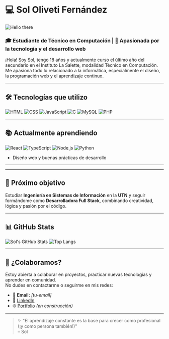 # 💻 Sol Oliveti Fernández

![Hello there](https://readme-typing-svg.herokuapp.com?font=Fira+Code&pause=1000&center=true&vCenter=true&width=500&lines=👩‍💻+Estudiante+de+T%C3%A9cnico+en+Computaci%C3%B3n;Apasionada+por+la+web+y+el+dise%C3%B1o;En+camino+a+ser+Full+Stack+Developer+%F0%9F%9A%80)
### 🎓 Estudiante de Técnico en Computación | 🚀 Apasionada por la tecnología y el desarrollo web

¡Hola! Soy Sol, tengo 18 años y actualmente curso el último año del secundario en el Instituto La Salette, modalidad Técnico en Computación. Me apasiona todo lo relacionado a la informática, especialmente el diseño, la programación web y el aprendizaje continuo.

---

## 🛠️ Tecnologías que utilizo

![HTML](https://img.shields.io/badge/HTML5-E34F26?style=for-the-badge&logo=html5&logoColor=white)
![CSS](https://img.shields.io/badge/CSS3-1572B6?style=for-the-badge&logo=css3&logoColor=white)
![JavaScript](https://img.shields.io/badge/JavaScript-F7DF1E?style=for-the-badge&logo=javascript&logoColor=black)
![C](https://img.shields.io/badge/C-00599C?style=for-the-badge&logo=c&logoColor=white)
![MySQL](https://img.shields.io/badge/MySQL-4479A1?style=for-the-badge&logo=mysql&logoColor=white)
![PHP](https://img.shields.io/badge/PHP-777BB4?style=for-the-badge&logo=php&logoColor=white)

---

## 📚 Actualmente aprendiendo
![React](https://img.shields.io/badge/React-20232A?style=for-the-badge&logo=react&logoColor=61DAFB)
![TypeScript](https://img.shields.io/badge/TypeScript-007ACC?style=for-the-badge&logo=typescript&logoColor=white)
![Node.js](https://img.shields.io/badge/Node.js-339933?style=for-the-badge&logo=nodedotjs&logoColor=white)
![Python](https://img.shields.io/badge/Python-3776AB?style=for-the-badge&logo=python&logoColor=white)
- Diseño web y buenas prácticas de desarrollo

---


---

## 🎯 Próximo objetivo
Estudiar **Ingeniería en Sistemas de Información** en la **UTN** y seguir formándome como **Desarrolladora Full Stack**, combinando creatividad, lógica y pasión por el código.

---

## 📊 GitHub Stats

![Sol's GitHub Stats](https://github-readme-stats.vercel.app/api?username=soololiveti&show_icons=true&theme=radical)
![Top Langs](https://github-readme-stats.vercel.app/api/top-langs/?username=soololiveti&layout=compact&theme=radical)

---

## 🤝 ¿Colaboramos?
Estoy abierta a colaborar en proyectos, practicar nuevas tecnologías y aprender en comunidad.  
No dudes en contactarme o seguirme en mis redes:

- 📧 **Email:** *[tu-email]*
- 💼 [LinkedIn](https://www.linkedin.com/in/sol-oliveti)
- 🌐 [Portfolio](https://github.com/sololiveti) *(en construcción)*

---

> ✨ "El aprendizaje constante es la base para crecer como profesional (¡y como persona también!)"  
> – Sol
